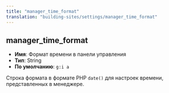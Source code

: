 ```yaml
---
title: "manager_time_format"
translation: "building-sites/settings/manager_time_format"
---
```


## manager_time_format

-   **Имя**: Формат времени в панели управления
-   **Тип**: String
-   **По умолчанию**: `g:i a`

Строка формата в формате PHP `date()` для настроек времени, представленных в менеджере.
